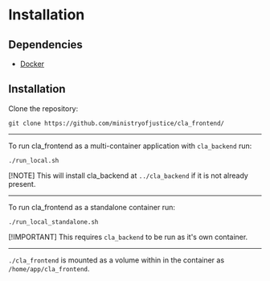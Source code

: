 # Installation

## Dependencies
- [Docker](https://www.docker.com/)

## Installation

Clone the repository:
```
git clone https://github.com/ministryofjustice/cla_frontend/
```
___
To run cla_frontend as a multi-container application with `cla_backend` run:
```
./run_local.sh
```
[!NOTE]
This will install cla_backend at `../cla_backend` if it is not already present.
___ 
To run cla_frontend as a standalone container run:
```
./run_local_standalone.sh
```
[!IMPORTANT]
This requires `cla_backend` to be run as it's own container.
___
`./cla_frontend` is mounted as a volume within in the container as `/home/app/cla_frontend`.

